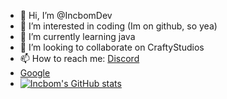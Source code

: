 - 👋 Hi, I’m @IncbomDev
- 👀 I’m interested in coding (Im on github, so yea)
- 🌱 I’m currently learning java
- 💞️ I’m looking to collaborate on CraftyStudios
- 📫 How to reach me: [Discord](https://discord.gg/8z9Y4tfNAZ)
- [Google](https://google.com)
- [![Incbom's GitHub stats](https://github-readme-stats.vercel.app/api?username=IncbomDev)](https://github.com/anuraghazra/github-readme-stats)

